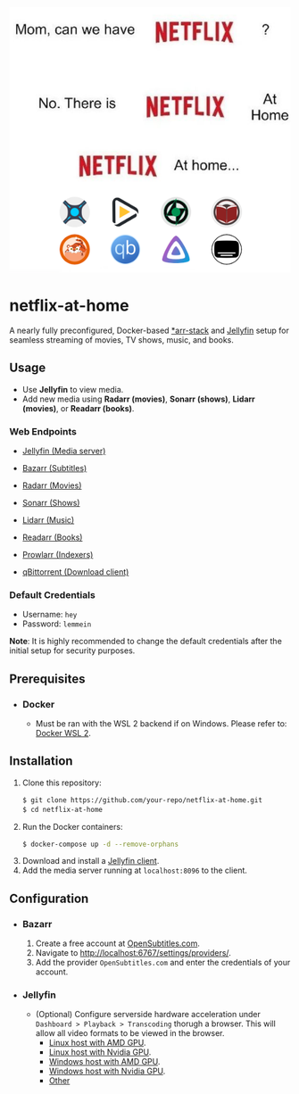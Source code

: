 <p align="center" justify="center">
    <img src="./netflix-at-home.png">
</p>

# netflix-at-home

A nearly fully preconfigured, Docker-based [*arr-stack](https://wiki.servarr.com/) and [Jellyfin](https://jellyfin.org/) setup for seamless streaming of movies, TV shows, music, and books.

## Usage
- Use **Jellyfin** to view media.
- Add new media using **Radarr (movies)**, **Sonarr (shows)**, **Lidarr (movies)**, or **Readarr (books)**. 

### Web Endpoints
- [Jellyfin (Media server)](http://localhost:8096/)

- [Bazarr (Subtitles)](http://localhost:6767/)
- [Radarr (Movies)](http://localhost:7878/)
- [Sonarr (Shows)](http://localhost:8989/)

- [Lidarr (Music)](http://localhost:8686/)

- [Readarr (Books)](http://localhost:8787/)

- [Prowlarr (Indexers)](http://localhost:9696/)
- [qBittorrent (Download client)](http://localhost:8080/)

### Default Credentials
- Username: `hey`
- Password: `lemmein`

**Note**: It is highly recommended to change the default credentials after the initial setup for security purposes.

## Prerequisites
- ### Docker
    - Must be ran with the WSL 2 backend if on Windows. Please refer to: [Docker WSL 2](https://docs.docker.com/desktop/features/wsl/).

## Installation
1. Clone this repository:
    ```bash
    $ git clone https://github.com/your-repo/netflix-at-home.git
    $ cd netflix-at-home
    ```
2. Run the Docker containers:
    ```bash
    $ docker-compose up -d --remove-orphans
    ```
3. Download and install a [Jellyfin client](https://jellyfin.org/downloads/).
4. Add the media server running at `localhost:8096` to the client.
   
## Configuration

- ### Bazarr
    1. Create a free account at [OpenSubtitles.com](https://www.opensubtitles.com/).
    2. Navigate to [http://localhost:6767/settings/providers/](http://localhost:6767/settings/providers/).
    3. Add the provider `OpenSubtitles.com` and enter the credentials of your account.

- ### Jellyfin
    - (Optional) Configure serverside hardware acceleration under `Dashboard > Playback > Transcoding` thorugh a browser. This will allow all video formats to be viewed in the browser.
        - [Linux host with AMD GPU](https://jellyfin.org/docs/general/administration/hardware-acceleration/amd#configure-with-linux-virtualization/).
        - [Linux host with Nvidia GPU](https://jellyfin.org/docs/general/administration/hardware-acceleration/nvidia#configure-with-linux-virtualization/).
        - [Windows host with AMD GPU](https://jellyfin.org/docs/general/administration/hardware-acceleration/amd#configure-on-windows-host/).
        - [Windows host with Nvidia GPU](https://jellyfin.org/docs/general/administration/hardware-acceleration/nvidia/#configure-with-linux-virtualization/).
        - [Other](https://jellyfin.org/docs/general/administration/hardware-acceleration/)
